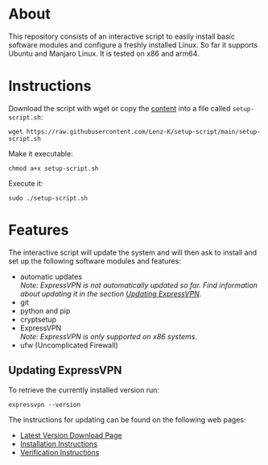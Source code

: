 # About
This repository consists of an interactive script to easily install basic software modules and configure a freshly installed Linux. So far it supports Ubuntu and Manjaro Linux. It is tested on x86 and arm64.

# Instructions
Download the script with wget or copy the [content](https://github.com/Lenz-K/setup-script/blob/main/setup-script.sh) into a file called `setup-script.sh`:
```shell
wget https://raw.githubusercontent.com/Lenz-K/setup-script/main/setup-script.sh
```
Make it executable:
```shell
chmod a+x setup-script.sh
```
Execute it:
```shell
sudo ./setup-script.sh
```

# Features
The interactive script will update the system and will then ask to install and set up the following software modules and features:

- automatic updates   
_Note: ExpressVPN is not automatically updated so far. Find information about updating it in the section [Updating ExpressVPN](https://github.com/Lenz-K/setup-script#updating-expressvpn")._
- git
- python and pip
- cryptsetup
- ExpressVPN   
_Note: ExpressVPN is only supported on x86 systems._
- ufw (Uncomplicated Firewall)

## Updating ExpressVPN
To retrieve the currently installed version run:
```commandline
expressvpn --version
```
The instructions for updating can be found on the following web pages:

- [Latest Version Download Page](https://www.expressvpn.com/latest)
- [Installation Instructions](https://www.expressvpn.com/support/vpn-setup/app-for-linux/#install)
- [Verification Instructions](https://www.expressvpn.com/support/vpn-setup/pgp-for-linux/)
